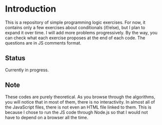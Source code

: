 # Introduction

This is a repository of simple programming logic exercises. For now, it contains only a few exercises about conditionals (if/else), but I plan to expand it over time. I will add more problems progressively. By the way, you can check what each exercise proposes at the end of each code. The questions are in JS comments format.

## Status

Currently in progress.

## Note

These codes are purely theoretical. As you browse through the algorithms, you will notice that in most of them, there is no interactivity. In almost all of the JavaScript files, there is not even an HTML file linked to them. This is because I chose to run the JS code through Node.js so that I would not have to depend on a browser all the time. 
